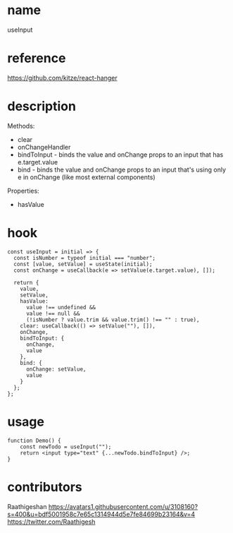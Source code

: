 # name

useInput

# reference

https://github.com/kitze/react-hanger

# description

Methods:

- clear
- onChangeHandler
- bindToInput - binds the value and onChange props to an input that has e.target.value
- bind - binds the value and onChange props to an input that's using only e in onChange (like most external components)

Properties:

- hasValue

# hook

```
const useInput = initial => {
  const isNumber = typeof initial === "number";
  const [value, setValue] = useState(initial);
  const onChange = useCallback(e => setValue(e.target.value), []);

  return {
    value,
    setValue,
    hasValue:
      value !== undefined &&
      value !== null &&
      (!isNumber ? value.trim && value.trim() !== "" : true),
    clear: useCallback(() => setValue(""), []),
    onChange,
    bindToInput: {
      onChange,
      value
    },
    bind: {
      onChange: setValue,
      value
    }
  };
};
```

# usage

```
function Demo() {
    const newTodo = useInput("");
    return <input type="text" {...newTodo.bindToInput} />;
}
```

# contributors

Raathigeshan
https://avatars1.githubusercontent.com/u/3108160?s=400&u=bdf5001958c7e65c1314944d5e7fe84699b23164&v=4
https://twitter.com/Raathigesh
